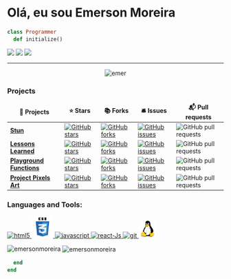 # Olá, eu sou Emerson Moreira

```ruby
class Programmer
  def initialize()
```



[<img src="https://img.shields.io/badge/twitter-%231DA1F2.svg?&style=for-the-badge&logo=twitter&logoColor=white" />](https://twitter.com/eemr3) [<img src="https://img.shields.io/badge/linkedin-%230077B5.svg?&style=for-the-badge&logo=linkedin&logoColor=white" />](https://www.linkedin.com/in/emerson-moreira/)  [<img src = "https://img.shields.io/badge/facebook-%231877F2.svg?&style=for-the-badge&logo=facebook&logoColor=white">](https://www.facebook.com/Archimonder)

---

<p align="center"> <img src="https://komarev.com/ghpvc/?username=eemr3" alt="emer" /> </p>

<h3>Projects</h3>
<table>
  <thead align="center">
    <tr border: none;>
      <td><b>🎁 Projects</b></td>
      <td><b>⭐ Stars</b></td>
      <td><b>📚 Forks</b></td>
      <td><b>🛎 Issues</b></td>
      <td><b>📬 Pull requests</b></td>
    </tr>
  </thead>
  <tbody>
    <tr>
	<td><a href="https://github.com/lucasstecher/STUN"><b>Stun</b></a></td>
	    <td><a href="https://github.com/lucasstecher/STUN/stargazers"><img alt="GitHub stars" src="https://img.shields.io/github/stars/lucasstecher/STUN"></a></td>
	    <td><a href="https://github.com/lucasstecher/STUN/network"><img alt="GitHub forks" src="https://img.shields.io/github/forks/lucasstecher/STUN"></a>
	<td><a href="https://github.com/lucasstecher/STUN/issues"><img alt="GitHub issues" src="https://img.shields.io/github/issues/lucasstecher/STUN"></a></td>
	<td><img alt="GitHub pull requests" src="https://img.shields.io/github/issues-pr/lucasstecher/lucasstecher"></d>
    </tr>
    <tr>
	<td><a href="https://github.com/tryber/sd-016-a-project-lessons-learned/tree/emerson-moreira-lessons-learned"><b>Lessons Learned</b></a></td>
	<td><a href="https://github.com/tryber/sd-016-a-project-lessons-learned/stargazers"><img alt="GitHub stars" src="https://img.shields.io/github/stars/tryber/sd-016-a-project-lessons-learned"></a></a></td>
	    <td><a href="https://github.com/tryber/sd-016-a-project-lessons-learned/network"><img alt="GitHub forks" src="https://img.shields.io/github/forks/tryber/sd-016-a-project-lessons-learned"></a></a>
	<td><a href="https://github.com/tryber/sd-016-a-project-lessons-learned/issues"><img alt="GitHub issues" src="https://img.shields.io/github/issues/tryber/sd-016-a-project-lessons-learned"></a></td>
	<td><img alt="GitHub pull requests" src="https://img.shields.io/github/issues-pr/tryber/sd-016-a-project-lessons-learned"></d>
    </tr>
    <tr>
	<td><a href="https://github.com/tryber/sd-016-a-project-playground-functions/tree/emerson-moreira-playground-functions"><b>Playground Functions</b></a></td> 
	<td><a href="https://github.com/tryber/sd-016-a-project-playground-functions/stargazers"><img alt="GitHub stars" src="https://img.shields.io/github/stars/tryber/sd-016-a-project-playground-functions"></a></td>
	<td><a href="https://github.com/tryber/sd-016-a-project-playground-functions/network"><img alt="GitHub forks" src="https://img.shields.io/github/forks/tryber/sd-016-a-project-playground-functions"></a></td>
	<td><a href="https://github.com/tryber/sd-016-a-project-playground-functions/issues"><img alt="GitHub issues" src="https://img.shields.io/github/issues/tryber/sd-016-a-project-playground-functions"></a></td>
	<td><img alt="GitHub pull requests" src="https://img.shields.io/github/issues-pr/tryber/sd-016-a-project-playground-functions"></td>
    </tr>
        <tr>
	<td><a href="https://github.com/tryber/sd-016-a-project-pixels-art/tree/emerson-moreira-project-pixels-art"><b>Project Pixels Art</b></a></td> 
	<td><a href="https://github.com/tryber/sd-016-a-project-pixels-art/stargazers"><img alt="GitHub stars" src="https://img.shields.io/github/stars/tryber/sd-016-a-project-pixels-art"></a></td>
	<td><a href="https://github.com/tryber/sd-016-a-project-pixels-art/network"><img alt="GitHub forks" src="https://img.shields.io/github/forks/tryber/sd-016-a-project-pixels-art"></a></td>
	<td><a href="https://github.com/tryber/sd-016-a-project-pixels-art/issues"><img alt="GitHub issues" src="https://img.shields.io/github/issues/tryber/sd-016-a-project-pixels-art"></a></td>
	<td><img alt="GitHub pull requests" src="https://img.shields.io/github/issues-pr/tryber/sd-016-a-project-pixels-art"></td>
    </tr>
  </tbody>
</table>

 <h3 align="left">Languages and Tools:</h3>
<p align="left"> 
	<a href="https://developer.mozilla.org/pt-BR/docs/Web/HTML/HTML5" target="_blank"> <img src="https://www.vectorlogo.zone/logos/w3_html5/w3_html5-icon.svg" alt="html5" width="40" height="40"/> </a>
	<a href="https://developer.mozilla.org/pt-BR/docs/Archive/CSS3" target="_blank"> <img src="https://raw.githubusercontent.com/eemr3/imagens/master/css3.svg" alt="css" width="50" height="50"/> </a> 
	<a href="https://developer.mozilla.org/pt-BR/docs/Aprender/JavaScript" target="_blank"> <img src="https://upload.vectorlogo.zone/logos/javascript/images/239ec8a4-163e-4792-83b6-3f6d96911757.svg" alt="javascript" width="40" height="40"/> </a> 
	<a href="https://pt-br.reactjs.org/" target="_blank"> <img src="https://www.vectorlogo.zone/logos/reactjs/reactjs-icon.svg" alt="react-Js" width="40" height="40"/> </a> 
	<a href="https://git-scm.com/" target="_blank"> <img src="https://www.vectorlogo.zone/logos/git-scm/git-scm-icon.svg" alt="git" width="40" height="40"/> </a> 
<a href="https://www.linux.org/" target="_blank"> <img src="https://raw.githubusercontent.com/devicons/devicon/master/icons/linux/linux-original.svg" alt="linux" width="40" height="40"/> </a>
</p>

<p><img align="left" src="https://github-readme-stats.vercel.app/api/top-langs/?username=eemr3&layout=compact" alt="emersonmoreira" /></p>

<p>&nbsp;<img align="center" src="https://github-readme-stats.vercel.app/api?username=eemr3&show_icons=true" alt="emersonmoreira" /></p>

```ruby
  end
end
```
